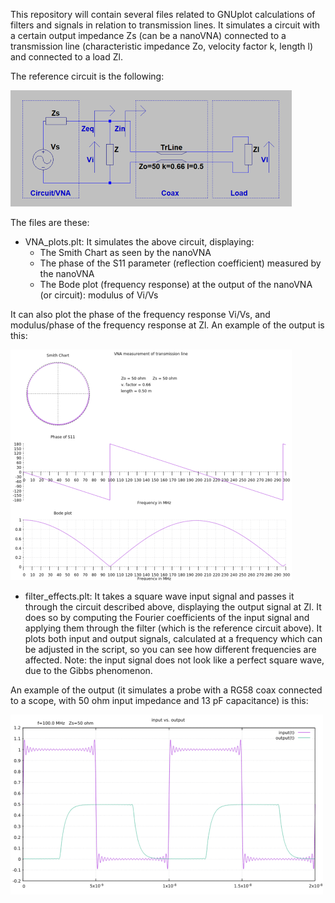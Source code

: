 
This repository will contain several files related to GNUplot calculations of filters and signals in relation to transmission lines.
It simulates a circuit with a certain output impedance Zs (can be a nanoVNA) connected to a transmission line (characteristic impedance Zo, velocity factor k, length l) and connected to a load Zl.

The reference circuit is the following:

[![Circuit](https://github.com/nostromo-1/VNA-plots/blob/main/circuit.png)](https://github.com/nostromo-1/iVNA-plots)

The files are these:
* VNA_plots.plt: It simulates the above circuit, displaying:
  * The Smith Chart as seen by the nanoVNA
  * The phase of the S11 parameter (reflection coefficient) measured by the nanoVNA
  * The Bode plot (frequency response) at the output of the nanoVNA (or circuit): modulus of Vi/Vs
 
 It can also plot the phase of the frequency response Vi/Vs, and modulus/phase of the frequency response at Zl.
 An example of the output is this:
 
 [![Output](https://github.com/nostromo-1/VNA-plots/blob/main/coax1.png)](https://github.com/nostromo-1/iVNA-plots)
 

* filter_effects.plt: It takes a square wave input signal and passes it through the circuit described above, displaying the output signal at Zl. It does so by computing the Fourier coefficients of the input signal and applying them through the filter (which is the reference circuit above). It plots both input and output signals, calculated at a frequency which can be adjusted in the script, so you can see how different frequencies are affected. Note: the input signal does not look like a perfect square wave, due to the Gibbs phenomenon.

An example of the output (it simulates a probe with a RG58 coax connected to a scope, with 50 ohm input impedance and 13 pF capacitance) is this:

[![Output](https://github.com/nostromo-1/VNA-plots/blob/main/filter.png)](https://github.com/nostromo-1/iVNA-plots)
